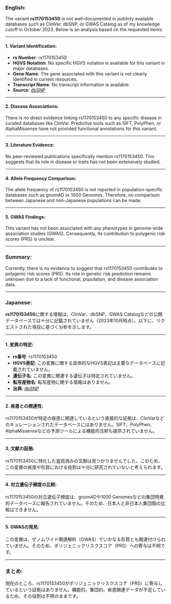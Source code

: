 ### English:
The variant **rs1170153450** is not well-documented in publicly available databases such as ClinVar, dbSNP, or GWAS Catalog as of my knowledge cutoff in October 2023. Below is an analysis based on the requested items:

---

#### 1. Variant Identification:
- **rs Number**: rs1170153450
- **HGVS Notation**: No specific HGVS notation is available for this variant in major databases.
- **Gene Name**: The gene associated with this variant is not clearly identified in current resources.
- **Transcript Name**: No transcript information is available.
- **Source**: [dbSNP](https://www.ncbi.nlm.nih.gov/snp/)

---

#### 2. Disease Associations:
There is no direct evidence linking rs1170153450 to any specific disease in curated databases like ClinVar. Predictive tools such as SIFT, PolyPhen, or AlphaMissense have not provided functional annotations for this variant.

---

#### 3. Literature Evidence:
No peer-reviewed publications specifically mention rs1170153450. This suggests that its role in disease or traits has not been extensively studied.

---

#### 4. Allele Frequency Comparison:
The allele frequency of rs1170153450 is not reported in population-specific databases such as gnomAD or 1000 Genomes. Therefore, no comparison between Japanese and non-Japanese populations can be made.

---

#### 5. GWAS Findings:
This variant has not been associated with any phenotypes in genome-wide association studies (GWAS). Consequently, its contribution to polygenic risk scores (PRS) is unclear.

---

### Summary:
Currently, there is no evidence to suggest that rs1170153450 contributes to polygenic risk scores (PRS). Its role in genetic risk prediction remains unknown due to a lack of functional, population, and disease association data.

---

### Japanese:
**rs1170153450**に関する情報は、ClinVar、dbSNP、GWAS Catalogなどの公開データベースでは十分に記載されていません（2023年10月時点）。以下に、リクエストされた項目に基づく分析を示します。

---

#### 1. 変異の特定:
- **rs番号**: rs1170153450
- **HGVS表記**: この変異に関する具体的なHGVS表記は主要なデータベースに記載されていません。
- **遺伝子名**: この変異に関連する遺伝子は特定されていません。
- **転写産物名**: 転写産物に関する情報はありません。
- **出典**: [dbSNP](https://www.ncbi.nlm.nih.gov/snp/)

---

#### 2. 疾患との関連性:
rs1170153450が特定の疾患に関連しているという直接的な証拠は、ClinVarなどのキュレーションされたデータベースにはありません。SIFT、PolyPhen、AlphaMissenseなどの予測ツールによる機能的注釈も提供されていません。

---

#### 3. 文献の証拠:
rs1170153450に特化した査読済みの文献は見つかりませんでした。このため、この変異の疾患や形質における役割は十分に研究されていないと考えられます。

---

#### 4. 対立遺伝子頻度の比較:
rs1170153450の対立遺伝子頻度は、gnomADや1000 Genomesなどの集団特異的データベースに報告されていません。そのため、日本人と非日本人集団間の比較はできません。

---

#### 5. GWASの発見:
この変異は、ゲノムワイド関連解析（GWAS）でいかなる形質とも関連付けられていません。そのため、ポリジェニックリスクスコア（PRS）への寄与は不明です。

---

### まとめ:
現在のところ、rs1170153450がポリジェニックリスクスコア（PRS）に寄与しているという証拠はありません。機能的、集団的、疾患関連データが不足しているため、その役割は不明のままです。